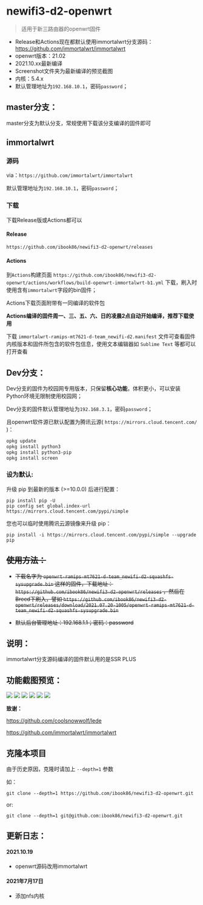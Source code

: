 # newifi3-d2-openwrt

> 适用于新三路由器的openwrt固件

 - Release和Actions现在都默认使用immortalwrt分支源码：https://github.com/immortalwrt/immortalwrt
 - openwrt版本：21.02
 - 2021.10.xx最新编译
 - Screenshot文件夹为最新编译的预览截图
 - 内核：5.4.x
 - 默认管理地址为`192.168.10.1`，密码`password`；

## master分支：

master分支为默认分支，常规使用下载该分支编译的固件即可

## immortalwrt

### 源码

via：`https://github.com/immortalwrt/immortalwrt`

默认管理地址为`192.168.10.1`，密码`password`；

### 下载

下载Release版或Actions都可以

#### Release

`https://github.com/ibook86/newifi3-d2-openwrt/releases`

#### Actions

到`Actions`构建页面 `https://github.com/ibook86/newifi3-d2-openwrt/actions/workflows/build-openwrt-immortalwrt-b1.yml` 下载，刷入时使用含有`immortalwrt`字段的bin固件；

Actions下载页面附带有一同编译的软件包

**Actions编译的固件周一、三、五、六、日的凌晨2点自动开始编译，推荐下载使用**

下载 `immortalwrt-ramips-mt7621-d-team_newifi-d2.manifest` 文件可查看固件内核版本和固件所包含的软件包信息，使用文本编辑器如 `Sublime Text` 等都可以打开查看

## Dev分支：

Dev分支的固件为校园网专用版本，只保留**核心功能**，体积更小，可以安装Python环境无限制使用校园网；

Dev分支的固件默认管理地址为`192.168.3.1`，密码`password`；

且openwrt软件源已默认配置为腾讯云源( `https://mirrors.cloud.tencent.com/` )：

```bash
opkg update
opkg install python3
opkg install python3-pip
opkg install screen
```

### 设为默认:

升级 pip 到最新的版本 (>=10.0.0) 后进行配置：

```
pip install pip -U
pip config set global.index-url https://mirrors.cloud.tencent.com/pypi/simple
```

您也可以临时使用腾讯云源镜像来升级 pip：

```
pip install -i https://mirrors.cloud.tencent.com/pypi/simple --upgrade pip
```

## ~~使用方法：~~

 - ~~下载名字为 `openwrt-ramips-mt7621-d-team_newifi-d2-squashfs-sysupgrade.bin` 这样的固件，下载地址： `https://github.com/ibook86/newifi3-d2-openwrt/releases` ，然后在Breed下刷入，譬如 `https://github.com/ibook86/newifi3-d2-openwrt/releases/download/2021.07.20-1005/openwrt-ramips-mt7621-d-team_newifi-d2-squashfs-sysupgrade.bin`~~

 - ~~默认后台管理地址：192.168.1.1；密码：password~~

## 说明：

immortalwrt分支源码编译的固件默认用的是SSR PLUS

## 功能截图预览：

![](/Screenshot/2021-04-09_144119.png)
![](/Screenshot/2021-04-09_144159.png)
![](/Screenshot/2021-04-09_144229.png)
![](/Screenshot/2021-04-09_144249.png)
![](/Screenshot/2021-04-09_144318.png)
![](/Screenshot/2021-04-09_144347.png)

 **致谢：**

https://github.com/coolsnowwolf/lede

https://github.com/immortalwrt/immortalwrt

## 克隆本项目

由于历史原因，克隆时请加上 `--depth=1` 参数

如：

```shell
git clone --depth=1 https://github.com/ibook86/newifi3-d2-openwrt.git
```

or:

```shell
git clone --depth=1 git@github.com:ibook86/newifi3-d2-openwrt.git
```

## 更新日志：

#### 2021.10.19

- openwrt源码改用immortalwrt

#### 2021年7月17日

- 添加nfs内核